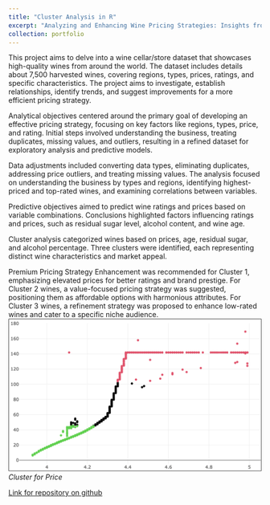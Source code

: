 ```yaml
---
title: "Cluster Analysis in R"
excerpt: "Analyzing and Enhancing Wine Pricing Strategies: Insights from Dataset Exploration and Predictive Modeling<br/><img src='/images/clusters.png'>"
collection: portfolio
---
```


This project aims to delve into a wine cellar/store dataset that showcases high-quality wines from around the world. The dataset includes details about 7,500 harvested wines, covering regions, types, prices, ratings, and specific characteristics. The project aims to investigate, establish relationships, identify trends, and suggest improvements for a more efficient pricing strategy.

Analytical objectives centered around the primary goal of developing an effective pricing strategy, focusing on key factors like regions, types, price, and rating. Initial steps involved understanding the business, treating duplicates, missing values, and outliers, resulting in a refined dataset for exploratory analysis and predictive models.

Data adjustments included converting data types, eliminating duplicates, addressing price outliers, and treating missing values. The analysis focused on understanding the business by types and regions, identifying highest-priced and top-rated wines, and examining correlations between variables.

Predictive objectives aimed to predict wine ratings and prices based on variable combinations. Conclusions highlighted factors influencing ratings and prices, such as residual sugar level, alcohol content, and wine age.

Cluster analysis categorized wines based on prices, age, residual sugar, and alcohol percentage. Three clusters were identified, each representing distinct wine characteristics and market appeal.

Premium Pricing Strategy Enhancement was recommended for Cluster 1, emphasizing elevated prices for better ratings and brand prestige. For Cluster 2 wines, a value-focused pricing strategy was suggested, positioning them as affordable options with harmonious attributes. For Cluster 3 wines, a refinement strategy was proposed to enhance low-rated wines and cater to a specific niche audience.
![clusterings](/images/clusterPR.png)
*Cluster for Price*

[Link for repository on github]([https://github.com/gjbellei/cluster-analysis-in-R-for-a-wine-cellar])


